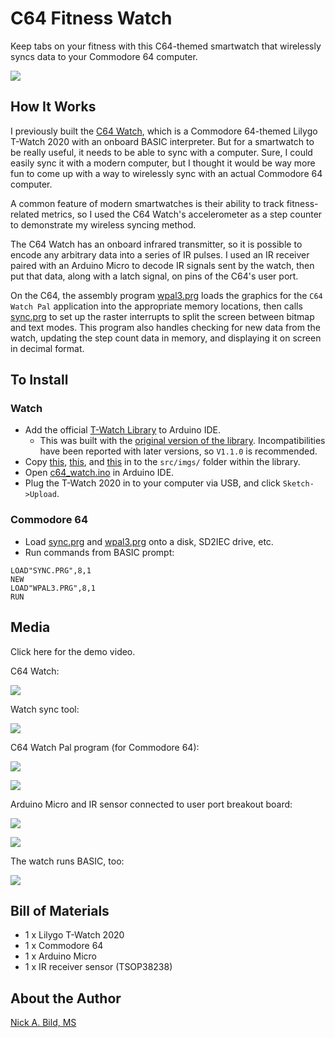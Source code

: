 # C64 Fitness Watch

Keep tabs on your fitness with this C64-themed smartwatch that wirelessly syncs data to your Commodore 64 computer.

![](https://raw.githubusercontent.com/nickbild/c64_watch_sync/main/media/wearing_watch_sm.png)

## How It Works

I previously built the [C64 Watch](https://github.com/nickbild/c64_watch), which is a Commodore 64-themed Lilygo T-Watch 2020 with an onboard BASIC interpreter.  But for a smartwatch to be really useful, it needs to be able to sync with a computer.  Sure, I could easily sync it with a modern computer, but I thought it would be way more fun to come up with a way to wirelessly sync with an actual Commodore 64 computer.

A common feature of modern smartwatches is their ability to track fitness-related metrics, so I used the C64 Watch's accelerometer as a step counter to demonstrate my wireless syncing method.

The C64 Watch has an onboard infrared transmitter, so it is possible to encode any arbitrary data into a series of IR pulses.  I used an IR receiver paired with an Arduino Micro to decode IR signals sent by the watch, then put that data, along with a latch signal, on pins of the C64's user port.

On the C64, the assembly program [wpal3.prg](https://github.com/nickbild/c64_watch_sync/blob/main/wpal3.prg) loads the graphics for the `C64 Watch Pal` application into the appropriate memory locations, then calls [sync.prg](https://github.com/nickbild/c64_watch_sync/blob/main/sync.prg) to set up the raster interrupts to split the screen between bitmap and text modes.  This program also handles checking for new data from the watch, updating the step count data in memory, and displaying it on screen in decimal format.

## To Install

### Watch

- Add the official [T-Watch Library](https://github.com/Xinyuan-LilyGO/TTGO_TWatch_Library) to Arduino IDE.
  - This was built with the [original version of the library](https://github.com/Xinyuan-LilyGO/TTGO_TWatch_Library/tree/V1.1.0).  Incompatibilities have been reported with later versions, so `V1.1.0` is recommended.
- Copy [this](https://github.com/nickbild/c64_watch/blob/main/assets/c64_basic.c), [this](https://github.com/nickbild/c64_watch/blob/main/assets/menu.c), and [this](https://github.com/nickbild/c64_watch_sync/blob/main/assets/c64_sync.c) in to the `src/imgs/` folder within the library.
- Open [c64_watch.ino](https://github.com/nickbild/c64_watch_sync/blob/main/c64_watch/c64_watch.ino) in Arduino IDE.
- Plug the T-Watch 2020 in to your computer via USB, and click `Sketch->Upload`.

### Commodore 64

- Load [sync.prg](https://github.com/nickbild/c64_watch_sync/blob/main/sync.prg) and [wpal3.prg](https://github.com/nickbild/c64_watch_sync/blob/main/wpal3.prg) onto a disk, SD2IEC drive, etc.
- Run commands from BASIC prompt:
```
LOAD"SYNC.PRG",8,1
NEW
LOAD"WPAL3.PRG",8,1
RUN
```

## Media

Click here for the demo video.

C64 Watch:

![](https://raw.githubusercontent.com/nickbild/c64_watch_sync/main/media/home1_sm.jpg)

Watch sync tool:

![](https://raw.githubusercontent.com/nickbild/c64_watch_sync/main/media/sync4_sm.jpg)

C64 Watch Pal program (for Commodore 64):

![](https://raw.githubusercontent.com/nickbild/c64_watch_sync/main/media/watch_pal_sm.jpg)

![](https://raw.githubusercontent.com/nickbild/c64_watch_sync/main/media/watch_pal_c64_sm.jpg)

Arduino Micro and IR sensor connected to user port breakout board:

![](https://raw.githubusercontent.com/nickbild/c64_watch_sync/main/media/arduino_close_sm.jpg)

![](https://raw.githubusercontent.com/nickbild/c64_watch_sync/main/media/arduino_zoom_out_sm.jpg)

The watch runs BASIC, too:

![](https://raw.githubusercontent.com/nickbild/c64_watch_sync/main/media/basic_sm.jpg)

## Bill of Materials

- 1 x Lilygo T-Watch 2020
- 1 x Commodore 64
- 1 x Arduino Micro
- 1 x IR receiver sensor (TSOP38238)

## About the Author

[Nick A. Bild, MS](https://nickbild79.firebaseapp.com/#!/)
